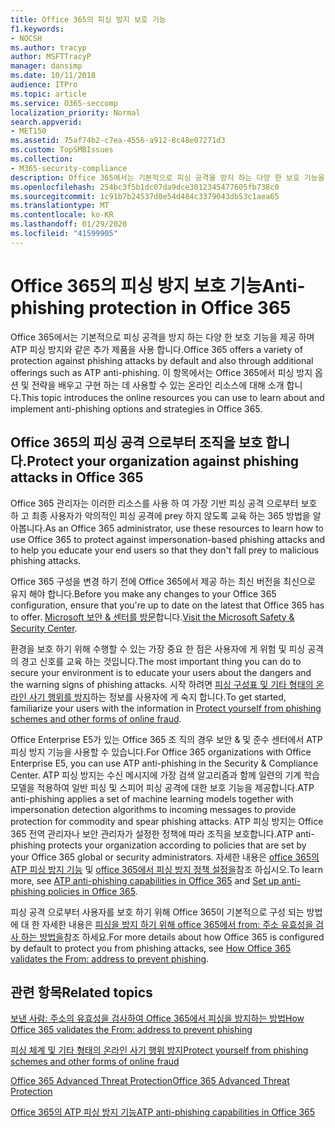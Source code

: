 ```yaml
---
title: Office 365의 피싱 방지 보호 기능
f1.keywords:
- NOCSH
ms.author: tracyp
author: MSFTTracyP
manager: dansimp
ms.date: 10/11/2018
audience: ITPro
ms.topic: article
ms.service: O365-seccomp
localization_priority: Normal
search.appverid:
- MET150
ms.assetid: 75af74b2-c7ea-4556-a912-8c48e07271d3
ms.custom: TopSMBIssues
ms.collection:
- M365-security-compliance
description: Office 365에서는 기본적으로 피싱 공격을 방지 하는 다양 한 보호 기능을 제공 하며 ATP 피싱 방지와 같은 추가 제품을 사용 합니다. 이 항목에서는 Office 365에서 피싱 방지 옵션 및 전략을 배우고 구현 하는 데 사용할 수 있는 온라인 리소스에 대해 소개 합니다.
ms.openlocfilehash: 254bc3f5b1dc07da9dce3012345477605fb738c0
ms.sourcegitcommit: 1c91b7b24537d0e54d484c3379043db53c1aea65
ms.translationtype: MT
ms.contentlocale: ko-KR
ms.lasthandoff: 01/29/2020
ms.locfileid: "41599905"
---
```

# <a name="anti-phishing-protection-in-office-365"></a><span data-ttu-id="8df53-104">Office 365의 피싱 방지 보호 기능</span><span class="sxs-lookup"><span data-stu-id="8df53-104">Anti-phishing protection in Office 365</span></span>

<span data-ttu-id="8df53-105">Office 365에서는 기본적으로 피싱 공격을 방지 하는 다양 한 보호 기능을 제공 하며 ATP 피싱 방지와 같은 추가 제품을 사용 합니다.</span><span class="sxs-lookup"><span data-stu-id="8df53-105">Office 365 offers a variety of protection against phishing attacks by default and also through additional offerings such as ATP anti-phishing.</span></span> <span data-ttu-id="8df53-106">이 항목에서는 Office 365에서 피싱 방지 옵션 및 전략을 배우고 구현 하는 데 사용할 수 있는 온라인 리소스에 대해 소개 합니다.</span><span class="sxs-lookup"><span data-stu-id="8df53-106">This topic introduces the online resources you can use to learn about and implement anti-phishing options and strategies in Office 365.</span></span>

## <a name="protect-your-organization-against-phishing-attacks-in-office-365"></a><span data-ttu-id="8df53-107">Office 365의 피싱 공격 으로부터 조직을 보호 합니다.</span><span class="sxs-lookup"><span data-stu-id="8df53-107">Protect your organization against phishing attacks in Office 365</span></span>

<span data-ttu-id="8df53-108">Office 365 관리자는 이러한 리소스를 사용 하 여 가장 기반 피싱 공격 으로부터 보호 하 고 최종 사용자가 악의적인 피싱 공격에 prey 하지 않도록 교육 하는 365 방법을 알아봅니다.</span><span class="sxs-lookup"><span data-stu-id="8df53-108">As an Office 365 administrator, use these resources to learn how to use Office 365 to protect against impersonation-based phishing attacks and to help you educate your end users so that they don't fall prey to malicious phishing attacks.</span></span>

<span data-ttu-id="8df53-109">Office 365 구성을 변경 하기 전에 Office 365에서 제공 하는 최신 버전을 최신으로 유지 해야 합니다.</span><span class="sxs-lookup"><span data-stu-id="8df53-109">Before you make any changes to your Office 365 configuration, ensure that you're up to date on the latest that Office 365 has to offer.</span></span> <span data-ttu-id="8df53-110">[Microsoft 보안 &amp; 센터를 방문](https://www.microsoft.com/security/default.aspx)합니다.</span><span class="sxs-lookup"><span data-stu-id="8df53-110">[Visit the Microsoft Safety &amp; Security Center](https://www.microsoft.com/security/default.aspx).</span></span>

<span data-ttu-id="8df53-111">환경을 보호 하기 위해 수행할 수 있는 가장 중요 한 점은 사용자에 게 위험 및 피싱 공격의 경고 신호를 교육 하는 것입니다.</span><span class="sxs-lookup"><span data-stu-id="8df53-111">The most important thing you can do to secure your environment is to educate your users about the dangers and the warning signs of phishing attacks.</span></span> <span data-ttu-id="8df53-112">시작 하려면 [피싱 구성표 및 기타 형태의 온라인 사기 행위를 방지](https://support.office.com/article/f84750b4-2f2c-46c3-89f6-e65f7f8c3546)하는 정보를 사용자에 게 숙지 합니다.</span><span class="sxs-lookup"><span data-stu-id="8df53-112">To get started, familiarize your users with the information in [Protect yourself from phishing schemes and other forms of online fraud](https://support.office.com/article/f84750b4-2f2c-46c3-89f6-e65f7f8c3546).</span></span>

<span data-ttu-id="8df53-113">Office Enterprise E5가 있는 Office 365 조 직의 경우 보안 &amp; 및 준수 센터에서 ATP 피싱 방지 기능을 사용할 수 있습니다.</span><span class="sxs-lookup"><span data-stu-id="8df53-113">For Office 365 organizations with Office Enterprise E5, you can use ATP anti-phishing in the Security &amp; Compliance Center.</span></span> <span data-ttu-id="8df53-114">ATP 피싱 방지는 수신 메시지에 가장 검색 알고리즘과 함께 일련의 기계 학습 모델을 적용하여 일반 피싱 및 스피어 피싱 공격에 대한 보호 기능을 제공합니다.</span><span class="sxs-lookup"><span data-stu-id="8df53-114">ATP anti-phishing applies a set of machine learning models together with impersonation detection algorithms to incoming messages to provide protection for commodity and spear phishing attacks.</span></span> <span data-ttu-id="8df53-115">ATP 피싱 방지는 Office 365 전역 관리자나 보안 관리자가 설정한 정책에 따라 조직을 보호합니다.</span><span class="sxs-lookup"><span data-stu-id="8df53-115">ATP anti-phishing protects your organization according to policies that are set by your Office 365 global or security administrators.</span></span> <span data-ttu-id="8df53-116">자세한 내용은 [office 365의 ATP 피싱 방지 기능](atp-anti-phishing.md) 및 [office 365에서 피싱 방지 정책 설정을](set-up-anti-phishing-policies.md)참조 하십시오.</span><span class="sxs-lookup"><span data-stu-id="8df53-116">To learn more, see [ATP anti-phishing capabilities in Office 365](atp-anti-phishing.md) and [Set up anti-phishing policies in Office 365](set-up-anti-phishing-policies.md).</span></span>

<span data-ttu-id="8df53-117">피싱 공격 으로부터 사용자를 보호 하기 위해 Office 365이 기본적으로 구성 되는 방법에 대 한 자세한 내용은 [피싱을 방지 하기 위해 office 365에서 from: 주소 유효성을 검사 하는 방법을](how-office-365-validates-the-from-address.md)참조 하세요.</span><span class="sxs-lookup"><span data-stu-id="8df53-117">For more details about how Office 365 is configured by default to protect you from phishing attacks, see [How Office 365 validates the From: address to prevent phishing](how-office-365-validates-the-from-address.md).</span></span>

## <a name="related-topics"></a><span data-ttu-id="8df53-118">관련 항목</span><span class="sxs-lookup"><span data-stu-id="8df53-118">Related topics</span></span>

[<span data-ttu-id="8df53-119">보낸 사람: 주소의 유효성을 검사하여 Office 365에서 피싱을 방지하는 방법</span><span class="sxs-lookup"><span data-stu-id="8df53-119">How Office 365 validates the From: address to prevent phishing</span></span>](how-office-365-validates-the-from-address.md)

[<span data-ttu-id="8df53-120">피싱 체계 및 기타 형태의 온라인 사기 행위 방지</span><span class="sxs-lookup"><span data-stu-id="8df53-120">Protect yourself from phishing schemes and other forms of online fraud</span></span>](https://support.office.com/article/f84750b4-2f2c-46c3-89f6-e65f7f8c3546)

[<span data-ttu-id="8df53-121">Office 365 Advanced Threat Protection</span><span class="sxs-lookup"><span data-stu-id="8df53-121">Office 365 Advanced Threat Protection</span></span>](office-365-atp.md)

[<span data-ttu-id="8df53-122">Office 365의 ATP 피싱 방지 기능</span><span class="sxs-lookup"><span data-stu-id="8df53-122">ATP anti-phishing capabilities in Office 365</span></span>](atp-anti-phishing.md)
